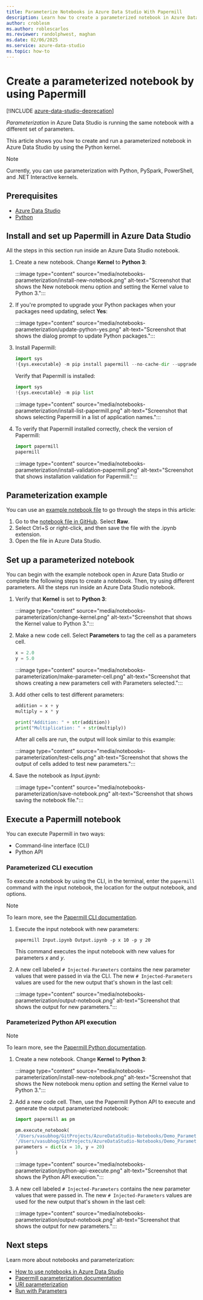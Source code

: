 ```yaml
---
title: Parameterize Notebooks in Azure Data Studio With Papermill
description: Learn how to create a parameterized notebook in Azure Data Studio by using Papermill.
author: croblesm
ms.author: roblescarlos
ms.reviewer: randolphwest, maghan
ms.date: 02/06/2025
ms.service: azure-data-studio
ms.topic: how-to
---
```


# Create a parameterized notebook by using Papermill

[!INCLUDE [azure-data-studio-deprecation](../includes/azure-data-studio-deprecation.md)]

*Parameterization* in Azure Data Studio is running the same notebook with a different set of parameters.

This article shows you how to create and run a parameterized notebook in Azure Data Studio by using the Python kernel.

> [!NOTE]
> Currently, you can use parameterization with Python, PySpark, PowerShell, and .NET Interactive kernels.

## Prerequisites

- [Azure Data Studio](../download-azure-data-studio.md)
- [Python](https://www.python.org/downloads/)

## Install and set up Papermill in Azure Data Studio

All the steps in this section run inside an Azure Data Studio notebook.

1. Create a new notebook. Change **Kernel** to **Python 3**:

   :::image type="content" source="media/notebooks-parameterization/install-new-notebook.png" alt-text="Screenshot that shows the New notebook menu option and setting the Kernel value to Python 3.":::

1. If you're prompted to upgrade your Python packages when your packages need updating, select **Yes**:

   :::image type="content" source="media/notebooks-parameterization/update-python-yes.png" alt-text="Screenshot that shows the dialog prompt to update Python packages.":::

1. Install Papermill:

   ```python
   import sys
   !{sys.executable} -m pip install papermill --no-cache-dir --upgrade
   ```

   Verify that Papermill is installed:

   ```python
   import sys
   !{sys.executable} -m pip list
   ```

   :::image type="content" source="media/notebooks-parameterization/install-list-papermill.png" alt-text="Screenshot that shows selecting Papermill in a list of application names.":::

1. To verify that Papermill installed correctly, check the version of Papermill:

   ```python
   import papermill
   papermill
   ```

   :::image type="content" source="media/notebooks-parameterization/install-validation-papermill.png" alt-text="Screenshot that shows installation validation for Papermill.":::

## Parameterization example

You can use an [example notebook file](https://github.com/microsoft/sql-server-samples/blob/master/samples/applications/azure-data-studio/parameterization.ipynb) to go through the steps in this article:

1. Go to the [notebook file in GitHub](https://github.com/microsoft/sql-server-samples/blob/master/samples/applications/azure-data-studio/parameterization.ipynb). Select **Raw**.
1. Select Ctrl+S or right-click, and then save the file with the .ipynb extension.  
1. Open the file in Azure Data Studio.

## Set up a parameterized notebook

You can begin with the example notebook open in Azure Data Studio or complete the following steps to create a notebook. Then, try using different parameters. All the steps run inside an Azure Data Studio notebook.

1. Verify that **Kernel** is set to **Python 3**:

   :::image type="content" source="media/notebooks-parameterization/change-kernel.png" alt-text="Screenshot that shows the Kernel value to Python 3.":::

1. Make a new code cell. Select **Parameters** to tag the cell as a parameters cell.

   ```python
   x = 2.0
   y = 5.0
   ```

   :::image type="content" source="media/notebooks-parameterization/make-parameter-cell.png" alt-text="Screenshot that shows creating a new parameters cell with Parameters selected.":::

1. Add other cells to test different parameters:

   ```python
   addition = x + y
   multiply = x * y
   ```

   ```python
   print("Addition: " + str(addition))
   print("Multiplication: " + str(multiply))
   ```

   After all cells are run, the output will look similar to this example:

   :::image type="content" source="media/notebooks-parameterization/test-cells.png" alt-text="Screenshot that shows the output of cells added to test new parameters.":::

1. Save the notebook as *Input.ipynb*:

   :::image type="content" source="media/notebooks-parameterization/save-notebook.png" alt-text="Screenshot that shows saving the notebook file.":::

## Execute a Papermill notebook

You can execute Papermill in two ways:

- Command-line interface (CLI)
- Python API

### Parameterized CLI execution

To execute a notebook by using the CLI, in the terminal, enter the `papermill` command with the input notebook, the location for the output notebook, and options.

> [!NOTE]
> To learn more, see the [Papermill CLI documentation](https://papermill.readthedocs.io/en/latest/usage-execute.html#execute-via-cli).

1. Execute the input notebook with new parameters:

   ```shell
   papermill Input.ipynb Output.ipynb -p x 10 -p y 20
   ```

   This command executes the input notebook with new values for parameters *x* and *y*.

1. A new cell labeled `# Injected-Parameters` contains the new parameter values that were passed in via the CLI. The new `# Injected-Parameters` values are used for the new output that's shown in the last cell:

   :::image type="content" source="media/notebooks-parameterization/output-notebook.png" alt-text="Screenshot that shows the output for new parameters.":::

### Parameterized Python API execution

> [!NOTE]
> To learn more, see the [Papermill Python documentation](https://papermill.readthedocs.io/en/latest/usage-execute.html#execute-via-the-python-api).

1. Create a new notebook. Change **Kernel** to **Python 3**:

   :::image type="content" source="media/notebooks-parameterization/install-new-notebook.png" alt-text="Screenshot that shows the New notebook menu option and setting the Kernel value to Python 3.":::

1. Add a new code cell. Then, use the Papermill Python API to execute and generate the output parameterized notebook:

   ```python
   import papermill as pm

   pm.execute_notebook(
   '/Users/vasubhog/GitProjects/AzureDataStudio-Notebooks/Demo_Parameterization/Input.ipynb',
   '/Users/vasubhog/GitProjects/AzureDataStudio-Notebooks/Demo_Parameterization/Output.ipynb',
   parameters = dict(x = 10, y = 20)
   )
   ```

   :::image type="content" source="media/notebooks-parameterization/python-api-execute.png" alt-text="Screenshot that shows the Python API execution.":::

1. A new cell labeled `# Injected-Parameters` contains the new parameter values that were passed in. The new `# Injected-Parameters` values are used for the new output that's shown in the last cell:

   :::image type="content" source="media/notebooks-parameterization/output-notebook.png" alt-text="Screenshot that shows the output for new parameters.":::

## Next steps

Learn more about notebooks and parameterization:

- [How to use notebooks in Azure Data Studio](./notebooks-guidance.md)
- [Papermill parameterization documentation](https://papermill.readthedocs.io/en/latest/index.html)
- [URI parameterization](./parameterize-uri.md)
- [Run with Parameters](./run-with-parameters.md)
